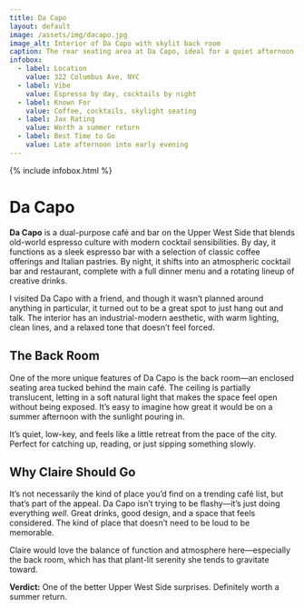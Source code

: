 ```yaml
---
title: Da Capo
layout: default
image: /assets/img/dacapo.jpg
image_alt: Interior of Da Capo with skylit back room
caption: The rear seating area at Da Capo, ideal for a quiet afternoon
infobox:
  - label: Location
    value: 322 Columbus Ave, NYC
  - label: Vibe
    value: Espresso by day, cocktails by night
  - label: Known For
    value: Coffee, cocktails, skylight seating
  - label: Jax Rating
    value: Worth a summer return
  - label: Best Time to Go
    value: Late afternoon into early evening
---
```


{% include infobox.html %}

# Da Capo

**Da Capo** is a dual-purpose café and bar on the Upper West Side that blends old-world espresso culture with modern cocktail sensibilities. By day, it functions as a sleek espresso bar with a selection of classic coffee offerings and Italian pastries. By night, it shifts into an atmospheric cocktail bar and restaurant, complete with a full dinner menu and a rotating lineup of creative drinks.

I visited Da Capo with a friend, and though it wasn’t planned around anything in particular, it turned out to be a great spot to just hang out and talk. The interior has an industrial-modern aesthetic, with warm lighting, clean lines, and a relaxed tone that doesn’t feel forced.

## The Back Room

One of the more unique features of Da Capo is the back room—an enclosed seating area tucked behind the main café. The ceiling is partially translucent, letting in a soft natural light that makes the space feel open without being exposed. It’s easy to imagine how great it would be on a summer afternoon with the sunlight pouring in.

It’s quiet, low-key, and feels like a little retreat from the pace of the city. Perfect for catching up, reading, or just sipping something slowly.

## Why Claire Should Go

It’s not necessarily the kind of place you’d find on a trending café list, but that’s part of the appeal. Da Capo isn’t trying to be flashy—it’s just doing everything *well*. Great drinks, good design, and a space that feels considered. The kind of place that doesn’t need to be loud to be memorable.

Claire would love the balance of function and atmosphere here—especially the back room, which has that plant-lit serenity she tends to gravitate toward.

**Verdict:** One of the better Upper West Side surprises. Definitely worth a summer return.

